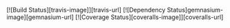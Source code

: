 [![Build Status][travis-image]][travis-url]
[![Dependency Status]gemnasium-image][gemnasium-url]
[![Coverage Status][coveralls-image]][coveralls-url]
